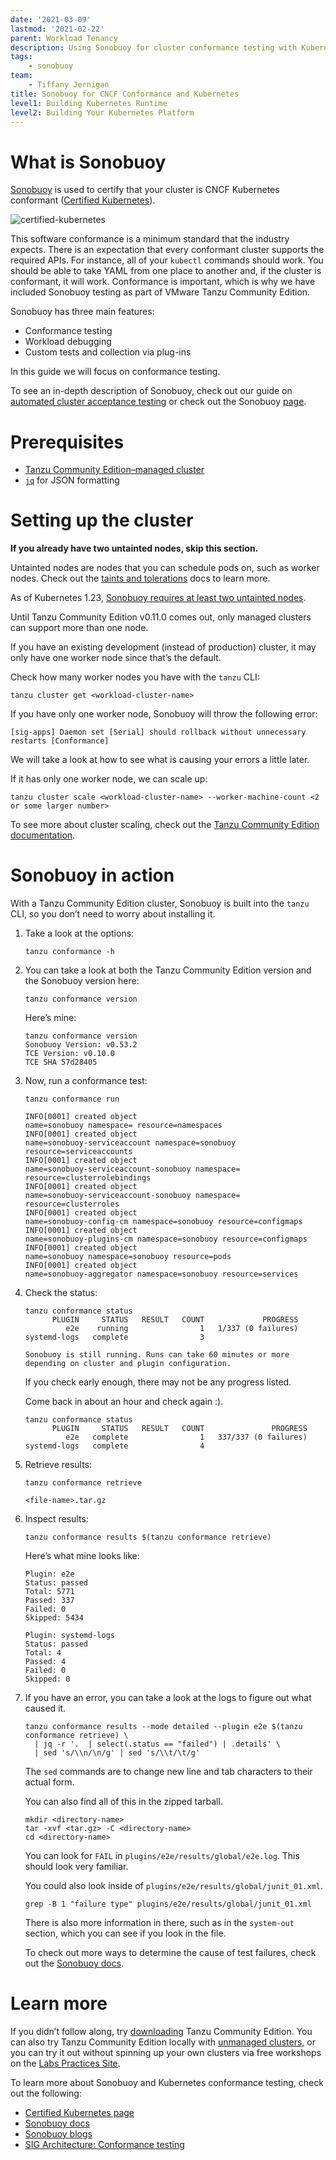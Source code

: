 ```yaml
---
date: '2021-03-09'
lastmod: '2021-02-22'
parent: Workload Tenancy
description: Using Sonobuoy for cluster conformance testing with Kubernetes
tags:
    - sonobuoy
team:
    - Tiffany Jernigan
title: Sonobuoy for CNCF Conformance and Kubernetes
level1: Building Kubernetes Runtime
level2: Building Your Kubernetes Platform
---
```


# What is Sonobuoy

[Sonobuoy](https://sonobuoy.io/) is used to certify that your cluster is CNCF Kubernetes conformant ([Certified Kubernetes](https://www.cncf.io/certification/software-conformance/)).

![certified-kubernetes](images/certified-kubernetes.png)

This software conformance is a minimum standard that the industry expects. There is an expectation that every conformant cluster supports the required APIs. For instance, all of your `kubectl` commands should work. You should be able to take YAML from one place to another and, if the cluster is conformant, it will work. Conformance is important, which is why we have included Sonobuoy testing as part of VMware Tanzu Community Edition.

Sonobuoy has three main features:

-   Conformance testing
-   Workload debugging
-   Custom tests and collection via plug-ins

In this guide we will focus on conformance testing.

To see an in-depth description of Sonobuoy, check out our guide on [automated cluster acceptance testing](/guides/kubernetes/workload-tenancy-conformance-test/) or check out the Sonobuoy [page](https://sonobuoy.io/).

# Prerequisites

-   [Tanzu Community Edition–managed cluster](https://tanzucommunityedition.io/docs/latest/getting-started/)
-   [`jq`](https://stedolan.github.io/jq/) for JSON formatting

# Setting up the cluster

**If you already have two untainted nodes, skip this section.**

Untainted nodes are nodes that you can schedule pods on, such as worker nodes. Check out the [taints and tolerations](https://kubernetes.io/docs/concepts/scheduling-eviction/taint-and-toleration/) docs to learn more.

As of Kubernetes 1.23, [Sonobuoy requires at least two untainted nodes](https://github.com/kubernetes/kubernetes/commit/9723fbf3f1548372d95b67a24199601291e46442).

Until Tanzu Community Edition v0.11.0 comes out, only managed clusters can support more than one node.

If you have an existing development (instead of production) cluster, it may only have one worker node since that’s the default.

Check how many worker nodes you have with the `tanzu` CLI:

```
tanzu cluster get <workload-cluster-name>
```

If you have only one worker node, Sonobuoy will throw the following error:

```
[sig-apps] Daemon set [Serial] should rollback without unnecessary restarts [Conformance]
```

We will take a look at how to see what is causing your errors a little later.

If it has only one worker node, we can scale up:

```
tanzu cluster scale <workload-cluster-name> --worker-machine-count <2 or some larger number>
```

To see more about cluster scaling, check out the [Tanzu Community Edition documentation](https://tanzucommunityedition.io/docs/latest/scale-cluster/).

# Sonobuoy in action

With a Tanzu Community Edition cluster, Sonobuoy is built into the `tanzu` CLI, so you don’t need to worry about installing it.

1. Take a look at the options:

    ```
    tanzu conformance -h
    ```

2. You can take a look at both the Tanzu Community Edition version and the Sonobuoy version here:

    ```
    tanzu conformance version
    ```

    Here’s mine:

    ```
    tanzu conformance version
    Sonobuoy Version: v0.53.2
    TCE Version: v0.10.0
    TCE SHA 57d28405
    ```

3. Now, run a conformance test:

    ```
    tanzu conformance run
    ```

    ```
    INFO[0001] created object                                name=sonobuoy namespace= resource=namespaces
    INFO[0001] created object                                name=sonobuoy-serviceaccount namespace=sonobuoy resource=serviceaccounts
    INFO[0001] created object                                name=sonobuoy-serviceaccount-sonobuoy namespace= resource=clusterrolebindings
    INFO[0001] created object                                name=sonobuoy-serviceaccount-sonobuoy namespace= resource=clusterroles
    INFO[0001] created object                                name=sonobuoy-config-cm namespace=sonobuoy resource=configmaps
    INFO[0001] created object                                name=sonobuoy-plugins-cm namespace=sonobuoy resource=configmaps
    INFO[0001] created object                                name=sonobuoy namespace=sonobuoy resource=pods
    INFO[0001] created object                                name=sonobuoy-aggregator namespace=sonobuoy resource=services
    ```

4. Check the status:

    ```
    tanzu conformance status
          PLUGIN     STATUS   RESULT   COUNT             PROGRESS
             e2e    running                1   1/337 (0 failures)
    systemd-logs   complete                3

    Sonobuoy is still running. Runs can take 60 minutes or more depending on cluster and plugin configuration.
    ```

    If you check early enough, there may not be any progress listed.

    Come back in about an hour and check again :).

    ```
    tanzu conformance status
          PLUGIN     STATUS   RESULT   COUNT               PROGRESS
             e2e   complete                1   337/337 (0 failures)
    systemd-logs   complete                4
    ```

5. Retrieve results:

    ```
    tanzu conformance retrieve
    ```

    ```
    <file-name>.tar.gz
    ```

6. Inspect results:

    ```
    tanzu conformance results $(tanzu conformance retrieve)
    ```

    Here’s what mine looks like:

    ```
    Plugin: e2e
    Status: passed
    Total: 5771
    Passed: 337
    Failed: 0
    Skipped: 5434

    Plugin: systemd-logs
    Status: passed
    Total: 4
    Passed: 4
    Failed: 0
    Skipped: 0
    ```

7. If you have an error, you can take a look at the logs to figure out what caused it.

    ```
    tanzu conformance results --mode detailed --plugin e2e $(tanzu conformance retrieve) \
      | jq -r '.  | select(.status == "failed") | .details' \
      | sed 's/\\n/\n/g' | sed 's/\\t/\t/g'
    ```

    The `sed` commands are to change new line and tab characters to their actual form.

    You can also find all of this in the zipped tarball.

    ```
    mkdir <directory-name>
    tar -xvf <tar.gz> -C <directory-name>
    cd <directory-name>
    ```

    You can look for `FAIL` in `plugins/e2e/results/global/e2e.log`. This should look very familiar.

    You could also look inside of `plugins/e2e/results/global/junit_01.xml`.

    ```
    grep -B 1 "failure type" plugins/e2e/results/global/junit_01.xml
    ```

    There is also more information in there, such as in the `system-out` section, which you can see if you look in the file.

    To check out more ways to determine the cause of test failures, check out the [Sonobuoy docs](https://sonobuoy.io/docs/latest/faq/#how-do-i-determine-why-my-tests-failed).

# Learn more

If you didn’t follow along, try [downloading](https://tanzucommunityedition.io/docs/latest/getting-started/) Tanzu Community Edition. You can also try Tanzu Community Edition locally with [unmanaged clusters](https://tanzucommunityedition.io/docs/latest/getting-started-unmanaged/), or you can try it out without spinning up your own clusters via free workshops on the [Labs Practices Site](https://tanzu.vmware.com/developer/workshops/).

To learn more about Sonobuoy and Kubernetes conformance testing, check out the following:

-   [Certified Kubernetes page](https://www.cncf.io/certification/software-conformance/)
-   [Sonobuoy docs](https://sonobuoy.io/docs/)
-   [Sonobuoy blogs](https://sonobuoy.io/blog/)
-   [SIG Architecture: Conformance testing](https://github.com/kubernetes/community/blob/master/contributors/devel/sig-architecture/conformance-tests.md)
